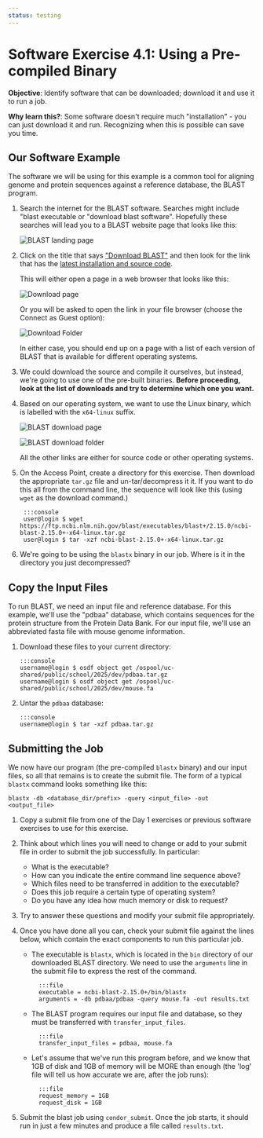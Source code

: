 ```yaml
---
status: testing
---
```


<style type="text/css"> pre em { font-style: normal; background-color: yellow; } pre strong { font-style: normal; font-weight: bold; color: \#008; } </style>

Software Exercise 4.1: Using a Pre-compiled Binary
===================================================

**Objective**: Identify software that can be downloaded; download it and use it to run a job. 

**Why learn this?**: Some software doesn't require much "installation" - you can just 
download it and run. Recognizing when this is possible can save you time. 

Our Software Example
--------------------

The software we will be using for this example is a common tool for
aligning genome and protein sequences against a
reference database, the BLAST program.

1.  Search the internet for the BLAST software.  Searches might include
"blast executable or "download blast software".  Hopefully these
searches will lead you to a BLAST website page that looks like this:

    ![BLAST landing page](files/part1-ex1-blast-landing-page.png)

1.  Click on the title that says ["Download
BLAST"](files/part1-ex1-blast-front-page.png) and then look for the
link that has the [latest installation and source
code](files/part1-ex1-blast-dl-page.png).  

	This will either open a page in a web browser that looks like this: 
	
	![Download page](files/part1-ex1-blast-dl-list.png)

	Or you will be asked to open the link in your file browser (choose the 
	Connect as Guest option): 
	
	![Download Folder](files/part1-ex1-blast-dl-folder.png)

	In either case, you should end up on a
	page with a list of each version of BLAST that is available for
	different operating systems.

1.  We could download the source and compile it ourselves, but instead,
we're going to use one of the pre-built binaries.  **Before proceeding,
look at the list of downloads and try to determine which one you want.**

1.  Based on our operating system, we want to use the Linux binary,
which is labelled with the `x64-linux` suffix. 

	![BLAST download page](files/part1-ex1-blast-dl-list-linux.png)

	![BLAST download folder](files/part1-ex1-blast-dl-folder-linux.png)

	All the other links are either for source code or other operating
systems. 
	
1. On the Access Point, create a directory for
this exercise. Then download the appropriate `tar.gz` file and un-tar/decompress it
it. If you want to do this all from the command line, the sequence will 
look like this (using `wget` as the download command.) 

        :::console
        user@login $ wget https://ftp.ncbi.nlm.nih.gov/blast/executables/blast+/2.15.0/ncbi-blast-2.15.0+-x64-linux.tar.gz
        user@login $ tar -xzf ncbi-blast-2.15.0+-x64-linux.tar.gz

1.  We're going to be using the `blastx` binary in our job. Where is it
in the directory you just decompressed?

Copy the Input Files
--------------------

To run BLAST, we need an input file and reference database. For this
example, we'll use the "pdbaa" database, which contains sequences for
the protein structure from the Protein Data Bank. For our input file,
we'll use an abbreviated fasta file with mouse genome information.

1.  Download these files to your current directory: 

        :::console
        username@login $ osdf object get /ospool/uc-shared/public/school/2025/dev/pdbaa.tar.gz
        username@login $ osdf object get /ospool/uc-shared/public/school/2025/dev/mouse.fa

1.  Untar the `pdbaa` database: 

        :::console
        username@login $ tar -xzf pdbaa.tar.gz


Submitting the Job
------------------

We now have our program (the pre-compiled `blastx` binary) and our input
files, so all that remains is to create the submit file. The form of a
typical `blastx` command looks something like this:

```file
blastx -db <database_dir/prefix> -query <input_file> -out <output_file>
```

1.   Copy a submit file from one of the Day 1 exercises or previous 
software exercises to use for this exercise. 

1. Think about which lines you will need to change or add to your submit
file in order to submit the job successfully. In particular:    
	-   What is the executable?
	-   How can you indicate the entire command line sequence above?
	-   Which files need to be transferred in addition to the
executable?
	-   Does this job require a certain type of operating system?
	-   Do you have any idea how much memory or disk to request?

1. Try to answer these questions and modify your submit file
appropriately.

1. Once you have done all you can, check your submit file against the
lines below, which contain the exact components to run this particular
job.

    * The executable is `blastx`, which is located in the `bin`
directory of our downloaded BLAST directory. We need to use the
`arguments` line in the submit file to express the rest of the command. 
    
            :::file
            executable = ncbi-blast-2.15.0+/bin/blastx
            arguments = -db pdbaa/pdbaa -query mouse.fa -out results.txt

    * The BLAST program requires our input file and database, so they
must be transferred with `transfer_input_files`. 
    
            :::file
            transfer_input_files = pdbaa, mouse.fa
	    
    * Let's assume that we've run this program before, and we know that
1GB of disk and 1GB of memory will be MORE than enough (the 'log' file
will tell us how accurate we are, after the job runs): 
    
            :::file
            request_memory = 1GB
	    	request_disk = 1GB

1. Submit the blast job using `condor_submit`. Once the job starts, it
should run in just a few minutes and produce a file called
`results.txt`.

